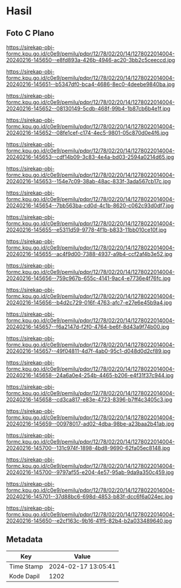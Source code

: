 # Hasil

## Foto C Plano

https://sirekap-obj-formc.kpu.go.id/c0e9/pemilu/pdpr/12/78/02/20/14/1278022014004-20240216-145650--e8fd893a-426b-4946-ac20-3bb2c5ceeccd.jpg

https://sirekap-obj-formc.kpu.go.id/c0e9/pemilu/pdpr/12/78/02/20/14/1278022014004-20240216-145651--b5347df0-bca4-4686-8ec0-4deebe9840ba.jpg

https://sirekap-obj-formc.kpu.go.id/c0e9/pemilu/pdpr/12/78/02/20/14/1278022014004-20240216-145652--08130149-5cdb-468f-99b4-1b87cb6b4e1f.jpg

https://sirekap-obj-formc.kpu.go.id/c0e9/pemilu/pdpr/12/78/02/20/14/1278022014004-20240216-145652--08fe1cef-c174-4ec5-9801-05c870d0e4f6.jpg

https://sirekap-obj-formc.kpu.go.id/c0e9/pemilu/pdpr/12/78/02/20/14/1278022014004-20240216-145653--cdf14b09-3c83-4e4a-bd03-2594a0214d65.jpg

https://sirekap-obj-formc.kpu.go.id/c0e9/pemilu/pdpr/12/78/02/20/14/1278022014004-20240216-145653--154e7c09-38ab-48ac-833f-3ada567cb17c.jpg

https://sirekap-obj-formc.kpu.go.id/c0e9/pemilu/pdpr/12/78/02/20/14/1278022014004-20240216-145654--7bb563ba-cd0d-4c1b-8620-c062c93d0df7.jpg

https://sirekap-obj-formc.kpu.go.id/c0e9/pemilu/pdpr/12/78/02/20/14/1278022014004-20240216-145655--e5311d59-9778-4f1b-b833-11bb010ce10f.jpg

https://sirekap-obj-formc.kpu.go.id/c0e9/pemilu/pdpr/12/78/02/20/14/1278022014004-20240216-145655--ac4f9d00-7388-4937-a9b4-ccf2af4b3e52.jpg

https://sirekap-obj-formc.kpu.go.id/c0e9/pemilu/pdpr/12/78/02/20/14/1278022014004-20240216-145656--759c967b-655c-4141-9ac4-e7736e4f76fc.jpg

https://sirekap-obj-formc.kpu.go.id/c0e9/pemilu/pdpr/12/78/02/20/14/1278022014004-20240216-145656--b4d2c729-016f-4763-afc7-e27e6e45b9a4.jpg

https://sirekap-obj-formc.kpu.go.id/c0e9/pemilu/pdpr/12/78/02/20/14/1278022014004-20240216-145657--f6a2147d-f2f0-4764-be6f-8d43a9f74b00.jpg

https://sirekap-obj-formc.kpu.go.id/c0e9/pemilu/pdpr/12/78/02/20/14/1278022014004-20240216-145657--49f04811-4d7f-4ab0-95c1-d048d0d2cf89.jpg

https://sirekap-obj-formc.kpu.go.id/c0e9/pemilu/pdpr/12/78/02/20/14/1278022014004-20240216-145658--24a6a0e4-254b-4465-b206-e4f31f37c944.jpg

https://sirekap-obj-formc.kpu.go.id/c0e9/pemilu/pdpr/12/78/02/20/14/1278022014004-20240216-145658--cd3ca817-e83e-4723-8396-b7ff4c3405c3.jpg

https://sirekap-obj-formc.kpu.go.id/c0e9/pemilu/pdpr/12/78/02/20/14/1278022014004-20240216-145659--00978017-ad02-4dba-98be-a23baa2b41ab.jpg

https://sirekap-obj-formc.kpu.go.id/c0e9/pemilu/pdpr/12/78/02/20/14/1278022014004-20240216-145700--131c974f-1898-4bd8-9690-62fa05ec8148.jpg

https://sirekap-obj-formc.kpu.go.id/c0e9/pemilu/pdpr/12/78/02/20/14/1278022014004-20240216-145700--9797af55-e204-4e57-95ab-9da9a350c459.jpg

https://sirekap-obj-formc.kpu.go.id/c0e9/pemilu/pdpr/12/78/02/20/14/1278022014004-20240216-145701--37d88bc6-698d-4853-b83f-dcc6f6a024ec.jpg

https://sirekap-obj-formc.kpu.go.id/c0e9/pemilu/pdpr/12/78/02/20/14/1278022014004-20240216-145650--e2cf163c-9b16-41f5-82b4-b2a033489640.jpg


## Metadata

| Key        | Value               |
| ---------- | ------------------- |
| Time Stamp | 2024-02-17 13:05:41 |
| Kode Dapil | 1202                |



